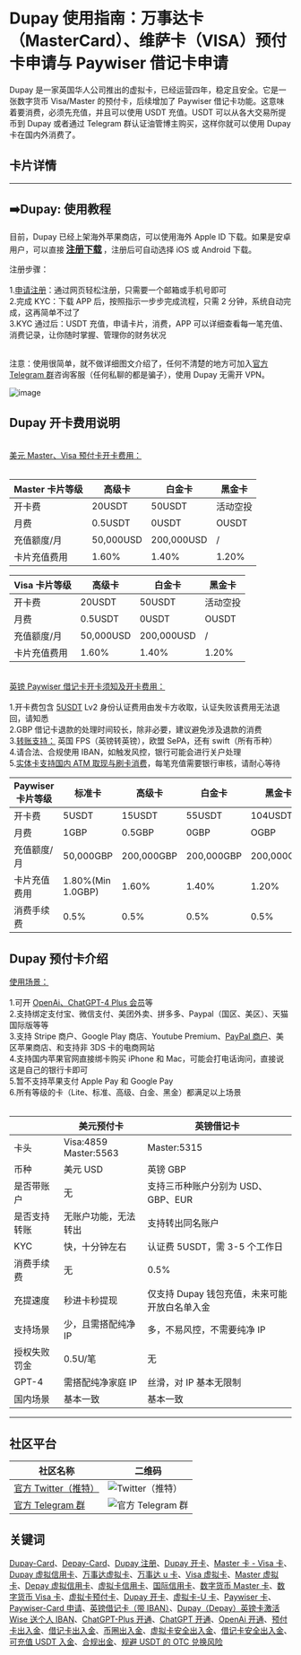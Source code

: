 # Dupay 使用指南：万事达卡（MasterCard）、维萨卡（VISA）预付卡申请与 Paywiser 借记卡申请

Dupay 是一家英国华人公司推出的虚拟卡，已经运营四年，稳定且安全。它是一张数字货币 Visa/Master 的预付卡，后续增加了 Paywiser 借记卡功能。这意味着要消费，必须先充值，并且可以使用 USDT 充值。USDT 可以从各大交易所提币到 Dupay 或者通过 Telegram 群认证油管博主购买，这样你就可以使用 Dupay 卡在国内外消费了。


## 卡片详情
----

## ➡️Dupay: 使用教程

目前，Dupay 已经上架海外苹果商店，可以使用海外 Apple ID 下载。如果是安卓用户，可以直接<span style="font-size:16px; font-weight:bold; padding:3px;">[注册下载](https://dupay.one/web-app/register-h5?invitCode=YgvuDG&lang=zh-cn)</span>，注册后可自动选择 iOS 或 Android 下载。

注册步骤：<br/><br/>
1.[申请注册](https://dupay.one/web-app/register-h5?invitCode=YgvuDG&lang=zh-cn)：通过网页轻松注册，只需要一个邮箱或手机号即可<br/>
2.完成 KYC：下载 APP 后，按照指示一步步完成流程，只需 2 分钟，系统自动完成，这再简单不过了<br/>
3.KYC 通过后：USDT 充值，申请卡片，消费，APP 可以详细查看每一笔充值、消费记录，让你随时掌握、管理你的财务状况<br/>
<br/>

注意：使用很简单，就不做详细图文介绍了，任何不清楚的地方可加入[官方 Telegram 群](https://t.me/DupayCard)咨询客服（任何私聊的都是骗子），使用 Dupay 无需开 VPN。

![image](https://github.com/arcacewfort/Dupay/assets/169786793/06dfdf28-2313-4b9b-b03f-92955930a308)

## Dupay 开卡费用说明

<br/>[美元 Master、Visa 预付卡开卡费用：](https://dupay.one/web-app/register-h5?invitCode=YgvuDG&lang=zh-cn)<br/><br/>

|    Master 卡片等级     | 高级卡       | 白金卡       | 黑金卡   |
|--------|-----------|-----------|-------|
| 开卡费     | 20USDT    | 50USDT    | 活动空投  |
| 月费     | 0.5USDT   | 0USDT     | OUSDT  |
| 充值额度/月     | 50,000USD | 200,000USD | /     |
| 卡片充值费用     | 1.60%    | 1.40%     | 1.20% |

| Visa 卡片等级  | 高级卡       | 白金卡       | 黑金卡   |
|----------|-----------|-----------|-------|
| 开卡费      | 20USDT    | 50USDT    | 活动空投  |
| 月费       | 0.5USDT   | 0USDT     | OUSDT  |
| 充值额度/月   | 50,000USD | 200,000USD | /     |
| 卡片充值费用   | 1.60%    | 1.40%     | 1.20% |

<br/>[英镑 Paywiser 借记卡开卡须知及开卡费用：](https://dupay.one/web-app/register-h5?invitCode=YgvuDG&lang=zh-cn)<br/><br/>
1.开卡费包含 [5USDT](https://dupay.one/web-app/register-h5?invitCode=YgvuDG&lang=zh-cn) Lv2 身份认证费用由发卡方收取，认证失败该费用无法退回，请知悉<br/>
2.GBP 借记卡退款的处理时间较长，除非必要，建议避免涉及退款的消费<br/>
3.[转账支持：](https://dupay.one/web-app/register-h5?invitCode=YgvuDG&lang=zh-cn) 英国 FPS（英镑转英镑），欧盟 SePA，还有 swift（所有币种）<br/>
4.请合法、合规使用 IBAN，如触发风控，银行可能会进行关户处理<br/>
5.[实体卡支持国内 ATM 取现与刷卡消费](https://dupay.one/web-app/register-h5?invitCode=YgvuDG&lang=zh-cn)，每笔充值需要银行审核，请耐心等待<br/>

| Paywiser 卡片等级 | 标准卡               | 高级卡        | 白金卡      | 黑金卡     |
|--------------|-------------------|------------|----------|---------|
| 开卡费          | 5USDT             | 15USDT     | 55USDT   | 104USDT |
| 月费           | 1GBP              | 0.5GBP    | 0GBP    | OGBP   |
| 充值额度/月       | 50,000GBP         | 200,000GBP | 200,000GBP | 200,000GBP       |
| 卡片充值费用       | 1.80%(Min 1.0GBP) | 1.60%      | 1.40%    | 1.20%   |
| 消费手续费        | 0.5%             | 0.5%       | 0.5%     | 0.5%    |

## Dupay 预付卡介绍

[使用场景：](https://dupay.one/web-app/register-h5?invitCode=YgvuDG&lang=zh-cn)<br/><br/>
1.可开 [OpenAi、ChatGPT-4 Plus 会员](https://dupay.one/web-app/register-h5?invitCode=YgvuDG&lang=zh-cn)等<br/>
2.支持绑定支付宝、微信支付、美团外卖、拼多多、Paypal（国区、美区）、天猫国际版等等<br/>
3.支持 Stripe 商户、Google Play 商店、Youtube Premium、[PayPal 商户](https://dupay.one/web-app/register-h5?invitCode=YgvuDG&lang=zh-cn)、美区苹果商店、和支持非 3DS 卡的电商网站<br/>
4.支持国内苹果官网直接绑卡购买 iPhone 和 Mac，可能会打电话询问，直接说这是自己的银行卡即可<br/>
5.暂不支持苹果支付 Apple Pay 和 Google Pay<br/>
6.所有等级的卡（Lite、标准、高级、白金、黑金）都满足以上场景<br/>
<br/>

|        | 美元预付卡                    | 英镑借记卡                   |
|--------|--------------------------|-------------------------|
| 卡头     | Visa:4859<br/>Master:5563 | Master:5315             |
| 币种     | 美元 USD                    | 英镑 GBP                   |
| 是否带账户  | 无                        | 支持三币种账户分别为 USD、GBP、EUR   |
| 是否支持转账 | 无账户功能，无法转出                    | 支持转出同名账户                |
| KYC    | 快，十分钟左右 | 认证费 5USDT，需 3-5 个工作日       |
| 消费手续费  | 无                    | 0.5% |
| 充提速度   | 秒进卡秒提现 | 仅支持 Dupay 钱包充值，未来可能开放白名单入金         |
| 支持场景   | 少，且需搭配纯净 IP                    | 多，不易风控，不需要纯净 IP          |
| 授权失败罚金 | 0.5U/笔                    | 无                       |
| GPT-4  | 需搭配纯净家庭 IP         | 丝滑，对 IP 基本无限制                       |
| 国内场景   | 基本一致                    | 基本一致          |

----

## 社区平台

| 社区名称                                          | 二维码                                                                                                                                                                   |
|-----------------------------------------------|-----------------------------------------------------------------------------------------------------------------------------------------------------------------------|
| [官方 Twitter（推特）](https://twitter.com/Dupay_CN) | ![Twitter（推特）](twitter.png)                                                                                                                                                    |
| [官方 Telegram 群](https://t.me/DupayCard)         | ![官方 Telegram 群](telegram.png) |

## 关键词
[Dupay-Card](https://dupay.one/web-app/register-h5?invitCode=YgvuDG&lang=zh-cn)、[Depay-Card](https://dupay.one/web-app/register-h5?invitCode=YgvuDG&lang=zh-cn)、[Dupay 注册](https://dupay.one/web-app/register-h5?invitCode=YgvuDG&lang=zh-cn)、[Dupay 开卡](https://dupay.one/web-app/register-h5?invitCode=YgvuDG&lang=zh-cn)、[Master 卡 - Visa 卡](https://dupay.one/web-app/register-h5?invitCode=YgvuDG&lang=zh-cn)、[Dupay 虚拟信用卡](https://dupay.one/web-app/register-h5?invitCode=YgvuDG&lang=zh-cn)、[万事达虚拟卡](https://dupay.one/web-app/register-h5?invitCode=YgvuDG&lang=zh-cn)、[万事达 u 卡](https://dupay.one/web-app/register-h5?invitCode=YgvuDG&lang=zh-cn)、[Visa 虚拟卡](https://dupay.one/web-app/register-h5?invitCode=YgvuDG&lang=zh-cn)、[Master 虚拟卡](https://dupay.one/web-app/register-h5?invitCode=YgvuDG&lang=zh-cn)、[Depay 虚拟信用卡](https://dupay.one/web-app/register-h5?invitCode=YgvuDG&lang=zh-cn)、[虚拟卡信用卡](https://dupay.one/web-app/register-h5?invitCode=YgvuDG&lang=zh-cn)、[国际信用卡](https://dupay.one/web-app/register-h5?invitCode=YgvuDG&lang=zh-cn)、[数字货币 Master 卡](https://dupay.one/web-app/register-h5?invitCode=YgvuDG&lang=zh-cn)、[数字货币 Visa 卡](https://dupay.one/web-app/register-h5?invitCode=YgvuDG&lang=zh-cn)、[虚拟卡预付卡](https://dupay.one/web-app/register-h5?invitCode=YgvuDG&lang=zh-cn)、[Dupay 开卡](https://dupay.one/web-app/register-h5?invitCode=YgvuDG&lang=zh-cn)、[虚拟卡-U 卡](https://dupay.one/web-app/register-h5?invitCode=YgvuDG&lang=zh-cn)、[Paywiser 卡](https://dupay.one/web-app/register-h5?invitCode=YgvuDG&lang=zh-cn)、[Paywiser-Card 申请](https://dupay.one/web-app/register-h5?invitCode=YgvuDG&lang=zh-cn)、[英镑借记卡（带 IBAN）](https://dupay.one/web-app/register-h5?invitCode=YgvuDG&lang=zh-cn)、[Dupay（Depay）英镑卡激活 Wise 送个人 IBAN](https://dupay.one/web-app/register-h5?invitCode=YgvuDG&lang=zh-cn)、[ChatGPT-Plus 开通](https://dupay.one/web-app/register-h5?invitCode=YgvuDG&lang=zh-cn)、[ChatGPT 开通](https://dupay.one/web-app/register-h5?invitCode=YgvuDG&lang=zh-cn)、[OpenAi 开通](https://dupay.one/web-app/register-h5?invitCode=YgvuDG&lang=zh-cn)、[预付卡出入金](https://dupay.one/web-app/register-h5?invitCode=YgvuDG&lang=zh-cn)、[借记卡出入金](https://dupay.one/web-app/register-h5?invitCode=YgvuDG&lang=zh-cn)、[币圈出入金](https://dupay.one/web-app/register-h5?invitCode=YgvuDG&lang=zh-cn)、[虚拟卡安全出入金](https://dupay.one/web-app/register-h5?invitCode=YgvuDG&lang=zh-cn)、[借记卡安全出入金](https://dupay.one/web-app/register-h5?invitCode=YgvuDG&lang=zh-cn)、[可充值 USDT 入金](https://dupay.one/web-app/register-h5?invitCode=YgvuDG&lang=zh-cn)、[合规出金](https://dupay.one/web-app/register-h5?invitCode=YgvuDG&lang=zh-cn)、[规避 USDT 的 OTC 兑换风险](https://dupay.one/web-app/register-h5?invitCode=YgvuDG&lang=zh-cn)

